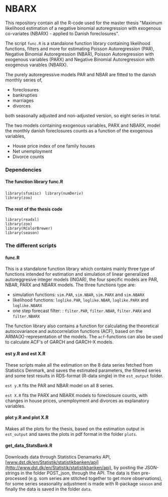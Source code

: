 # NBARX #

This repository contain all the R-code used for the master thesis "Maximum likelihood estimation of a negative binomial autoregression with exogenous co-variates (NBARX) - applied to Danish foreclosures".

The script `func.R` is a standalone function library containing likelihood functions, filters and more for estimating Poisson Autoregression (PAR), Negative Binomial Autoregression (NBAR), Poisson Autoregression with exogenous variables (PARX) and Negative Binomial Autoregression with exogenous varables (NBARX).

The purely autoregressive models PAR and NBAR are fitted to the danish monthly series of,

- foreclosures
- bankrupties
- marriages
- divorces

both seasonally adjusted and non-adjusted version, so eight series in total.

The two models containing exogenous variables, PARX and NBARX, model the monthly danish foreclosures counts
as a function of the exogenous variables,

- House price index of one family houses
- Net unemployment
- Divorce counts


### Dependencies
#### The function library func.R
`library(sfsmisc)`  
`library(numDeriv)`  
`library(zoo)`

#### The rest of the thesis code
`library(readxl)`  
`library(zoo)`  
`library(RColorBrewer)`  
`library(season)`

### The different scripts
#### func.R
This is a standalone function library which contains mainly three type of functions
intended for estimation and simulation of linear generalized autoreggresive integer models (INGAR), the
four specific models are PAR, NBAR, PARX and NBARX models.
The three functions type are:

- simulation functions: `sim.PAR`, `sim.NBAR`, `sim.PARX` and `sim.NBARX`
- likelihood functions: `loglike.PAR`, `loglike.NBAR`, `loglike.PARX` and `loglike.NBARX`
- one step forecast filter: : `filter.PAR`, `filter.NBAR`, `filter.PARX` and `filter.NBARX`

The function library also contains a function for calculating the theoretical autocovariance and 
autocorrelation functions (ACF), based on the ARMA(X)-representation of the models. The `acf`-functions
can also be used to calculate ACF's of GARCH and GARCH-X models.

#### est y.R and est X.R
These scripts make all the estimation on the 8 data series fetched from Statistics Denmark, and saves the
estimated parameters, the filtered series and some test results in RDS-format (R-data single) 
in the `est_output` folder.

`est y.R` fits the PAR and NBAR model on all 8 series.

`est X.R` fits the PARX and NBARX models to foreclosure counts, with changes in house prices, unemployment and divorces
as explanatory variables.

#### plot y.R and plot X.R
Makes all the plots for the thesis, based on the estimation output in `est_output` and saves the plots in pdf format 
in the folder `plots`.

#### get_data_StatsBank.R
Downloads data through Statistics Denamarks API, 
[www.dst.dk/en/Statistik/statistikbanken/api](http://www.dst.dk/en/Statistik/statistikbanken/api),
by posting the JSON-strings in the folder POST_json, through the API. The data is then
pre-processed (e.g. som series are stitched together to get more observations), for some series
seasonality adjustment is made with R-package `season` and finally the data is saved in the folder `data`.


